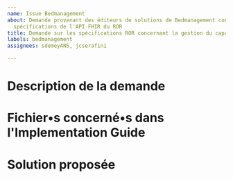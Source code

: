 ```yaml
---
name: Issue Bedmanagement
about: Demande provenant des éditeurs de solutions de Bedmanagement concernant les
  spécifications de l'API FHIR du ROR
title: Demande sur les spécifications ROR concernant la gestion du capacitaire
labels: bedmanagement
assignees: sdemeyANS, jcserafini

---
```


# Description de la demande


# Fichier•s concerné•s dans l'Implementation Guide


# Solution proposée
